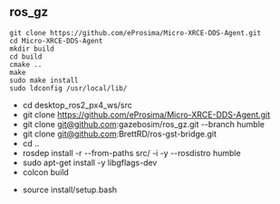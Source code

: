 ## ros_gz


<!-- install dds -->
```
git clone https://github.com/eProsima/Micro-XRCE-DDS-Agent.git
cd Micro-XRCE-DDS-Agent
mkdir build
cd build
cmake ..
make
sudo make install
sudo ldconfig /usr/local/lib/
```
<!-- setup and build -->
- cd desktop_ros2_px4_ws/src
- git clone https://github.com/eProsima/Micro-XRCE-DDS-Agent.git
- git clone git@github.com:gazebosim/ros_gz.git --branch humble
- git clone git@github.com:BrettRD/ros-gst-bridge.git
- cd ..
- rosdep install -r --from-paths src/ -i -y --rosdistro humble
- sudo apt-get install -y libgflags-dev
- colcon build

<!-- run -->
- source install/setup.bash
